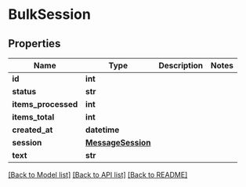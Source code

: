 # BulkSession

## Properties
Name | Type | Description | Notes
------------ | ------------- | ------------- | -------------
**id** | **int** |  | 
**status** | **str** |  | 
**items_processed** | **int** |  | 
**items_total** | **int** |  | 
**created_at** | **datetime** |  | 
**session** | [**MessageSession**](MessageSession.md) |  | 
**text** | **str** |  | 

[[Back to Model list]](../README.md#documentation-for-models) [[Back to API list]](../README.md#documentation-for-api-endpoints) [[Back to README]](../README.md)



